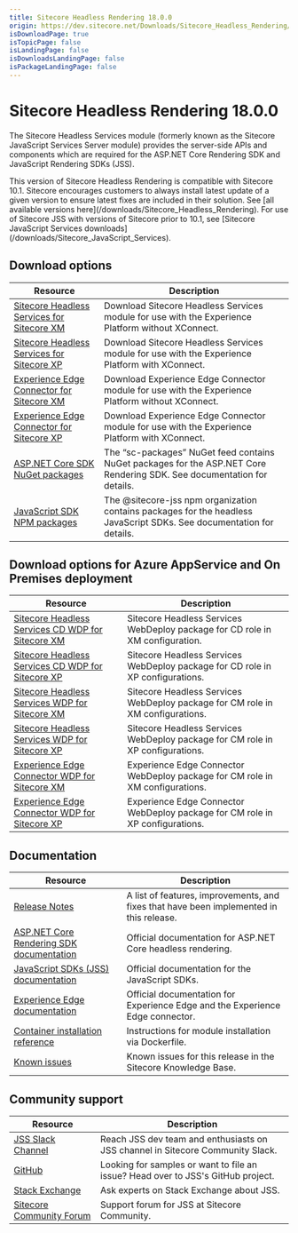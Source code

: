 ```yaml
---
title: Sitecore Headless Rendering 18.0.0
origin: https://dev.sitecore.net/Downloads/Sitecore_Headless_Rendering/18x/Sitecore_Headless_Rendering_1800.aspx
isDownloadPage: true
isTopicPage: false
isLandingPage: false
isDownloadsLandingPage: false
isPackageLandingPage: false
---
```


# Sitecore Headless Rendering 18.0.0

The Sitecore Headless Services module (formerly known as the Sitecore JavaScript Services Server module) provides the server-side APIs and components which are required for the ASP.NET Core Rendering SDK and JavaScript Rendering SDKs (JSS).

  <Alert variant='warning' mb={4}>
    <AlertIcon />
    This version of Sitecore Headless Rendering is compatible with Sitecore 10.1.
  </Alert>
  
  <Alert variant='warning' mb={4}>
    <AlertIcon />
    Sitecore encourages customers to always install latest update of a given version to ensure latest fixes are included in their solution. See [all available versions here](/downloads/Sitecore_Headless_Rendering).
  </Alert>
  
  <Alert variant='warning' mb={4}>
    <AlertIcon />
    For use of Sitecore JSS with versions of Sitecore prior to 10.1, see [Sitecore JavaScript Services downloads](/downloads/Sitecore_JavaScript_Services).
  </Alert>
  

## Download options

 | Resource | Description |
 | --- | --- |
 | [Sitecore Headless Services for Sitecore XM](https://scdp.blob.core.windows.net/downloads/Sitecore%20Headless%20Rendering/18x/Sitecore%20Headless%20Rendering%201800/Secure/Sitecore%20Headless%20Services%20Server%20XM%2018.0.0%20rev.%2000473.zip) | Download Sitecore Headless Services module for use with the Experience Platform without XConnect. |
 | [Sitecore Headless Services for Sitecore XP](https://scdp.blob.core.windows.net/downloads/Sitecore%20Headless%20Rendering/18x/Sitecore%20Headless%20Rendering%201800/Secure/Sitecore%20Headless%20Services%20Server%20XP%2018.0.0%20rev.%2000473.zip) | Download Sitecore Headless Services module for use with the Experience Platform with XConnect. |
 | [Experience Edge Connector for Sitecore XM](https://scdp.blob.core.windows.net/downloads/Sitecore%20Headless%20Rendering/18x/Sitecore%20Headless%20Rendering%201800/Secure/Sitecore%20ExperienceEdge%20Connector%20for%20Sitecore%2010.1.0%20XM%2018.0.0%20rev.%2000104.zip) | Download Experience Edge Connector module for use with the Experience Platform without XConnect. |
 | [Experience Edge Connector for Sitecore XP](https://scdp.blob.core.windows.net/downloads/Sitecore%20Headless%20Rendering/18x/Sitecore%20Headless%20Rendering%201800/Secure/Sitecore%20ExperienceEdge%20Connector%20for%20Sitecore%2010.1.0%20XP%2018.0.0%20rev.%2000104.zip) | Download Experience Edge Connector module for use with the Experience Platform with XConnect. |
 | [ASP.NET Core SDK NuGet packages](https://sitecore.myget.org/feed/sc-packages/package/nuget/Sitecore.AspNet.RenderingEngine) | The “sc-packages” NuGet feed contains NuGet packages for the ASP.NET Core Rendering SDK. See documentation for details. |
 | [JavaScript SDK NPM packages](https://www.npmjs.com/org/sitecore-jss) | The @sitecore-jss npm organization contains packages for the headless JavaScript SDKs. See documentation for details. |

## Download options for Azure AppService and On Premises deployment

 | Resource | Description |
 | --- | --- |
 | [Sitecore Headless Services CD WDP for Sitecore XM](https://scdp.blob.core.windows.net/downloads/Sitecore%20Headless%20Rendering/18x/Sitecore%20Headless%20Rendering%201800/Secure/Sitecore%20Headless%20Services%20Server%20XM%20CD%2018.0.0%20rev.%2000473.scwdp.zip) | Sitecore Headless Services WebDeploy package for CD role in XM configuration. |
 | [Sitecore Headless Services CD WDP for Sitecore XP](https://scdp.blob.core.windows.net/downloads/Sitecore%20Headless%20Rendering/18x/Sitecore%20Headless%20Rendering%201800/Secure/Sitecore%20Headless%20Services%20Server%20XP%20CD%2018.0.0%20rev.%2000473.scwdp.zip) | Sitecore Headless Services WebDeploy package for CD role in XP configurations. |
 | [Sitecore Headless Services WDP for Sitecore XM](https://scdp.blob.core.windows.net/downloads/Sitecore%20Headless%20Rendering/18x/Sitecore%20Headless%20Rendering%201800/Secure/Sitecore%20Headless%20Services%20Server%20XM%2018.0.0%20rev.%2000473.scwdp.zip) | Sitecore Headless Services WebDeploy package for CM role in XM configurations. |
 | [Sitecore Headless Services WDP for Sitecore XP](https://scdp.blob.core.windows.net/downloads/Sitecore%20Headless%20Rendering/18x/Sitecore%20Headless%20Rendering%201800/Secure/Sitecore%20Headless%20Services%20Server%20XP%2018.0.0%20rev.%2000473.scwdp.zip) | Sitecore Headless Services WebDeploy package for CM role in XP configurations. |
 | [Experience Edge Connector WDP for Sitecore XM](https://scdp.blob.core.windows.net/downloads/Sitecore%20Headless%20Rendering/18x/Sitecore%20Headless%20Rendering%201800/Secure/Sitecore%20ExperienceEdge%20Connector%20for%20Sitecore%2010.1.0%20XM%2018.0.0%20rev.%2000104.scwdp.zip) | Experience Edge Connector WebDeploy package for CM role in XM configurations. |
 | [Experience Edge Connector WDP for Sitecore XP](https://scdp.blob.core.windows.net/downloads/Sitecore%20Headless%20Rendering/18x/Sitecore%20Headless%20Rendering%201800/Secure/Sitecore%20ExperienceEdge%20Connector%20for%20Sitecore%2010.1.0%20XP%2018.0.0%20rev.%2000104.scwdp.zip) | Experience Edge Connector WebDeploy package for CM role in XP configurations. |

## Documentation

 | Resource | Description |
 | --- | --- |
 | [Release Notes](/downloads/Sitecore_Headless_Rendering/18x/Sitecore_Headless_Rendering_1800/Release_Notes) | A list of features, improvements, and fixes that have been implemented in this release. |
 | [ASP.NET Core Rendering SDK documentation](https://doc.sitecore.com/developers/101/developer-tools/en/sitecore-headless-development.html) | Official documentation for ASP.NET Core headless rendering. |
 | [JavaScript SDKs (JSS) documentation](https://jss.sitecore.com/docs) | Official documentation for the JavaScript SDKs. |
 | [Experience Edge documentation](https://doc.sitecore.com/en/developers/101/developer-tools/sitecore-experience-edge-for-xm.html) | Official documentation for Experience Edge and the Experience Edge connector. |
 | [Container installation reference](https://doc.sitecore.com/developers/101/developer-tools/en/sitecore-module-reference.html#idp15853) | Instructions for module installation via Dockerfile. |
 | [Known issues](https://kb.sitecore.net/articles/545609) | Known issues for this release in the Sitecore Knowledge Base. |

## Community support

 | Resource | Description |
 | --- | --- |
 | [JSS Slack Channel](https://sitecorechat.slack.com/messages/jss) | Reach JSS dev team and enthusiasts on JSS channel in Sitecore Community Slack. |
 | [GitHub](https://github.com/sitecore/jss) | Looking for samples or want to file an issue? Head over to JSS's GitHub project. |
 | [Stack Exchange](https://sitecore.stackexchange.com/questions/tagged/jss) | Ask experts on Stack Exchange about JSS. |
 | [Sitecore Community Forum](https://community.sitecore.net/developers/f/40) | Support forum for JSS at Sitecore Community. |